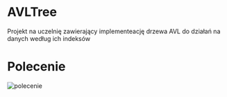 # AVLTree
 Projekt na uczelnię zawierający implementeację drzewa AVL do działań na danych według ich indeksów
# Polecenie
![polecenie](https://github.com/Wahares/AVLTree/assets/102261228/534aa176-c50c-4f66-bab3-592e0065de36)
